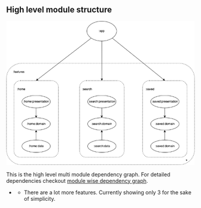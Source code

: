 ## High level module structure
![Dependency graph](/docs/images/coremodulegraph/high_level_architecture.png)

This is the high level multi module dependency graph. For detailed dependencies checkout [module wise dependency graph](/docs/images/graphs).

* - There are a lot more features. Currently showing only 3 for the sake of simplicity.

